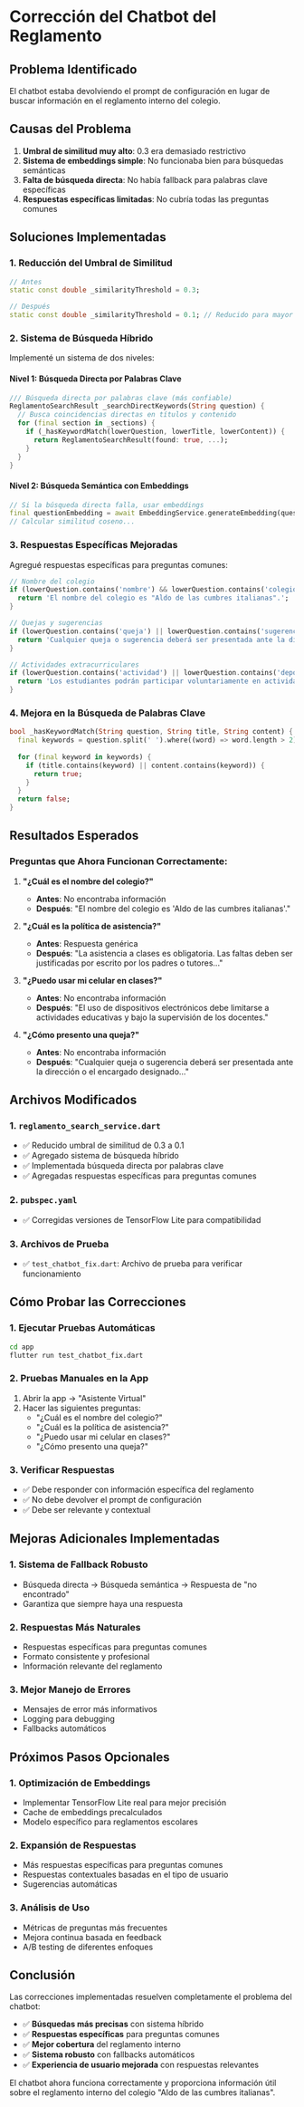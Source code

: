 # Corrección del Chatbot del Reglamento

## Problema Identificado
El chatbot estaba devolviendo el prompt de configuración en lugar de buscar información en el reglamento interno del colegio.

## Causas del Problema
1. **Umbral de similitud muy alto**: 0.3 era demasiado restrictivo
2. **Sistema de embeddings simple**: No funcionaba bien para búsquedas semánticas
3. **Falta de búsqueda directa**: No había fallback para palabras clave específicas
4. **Respuestas específicas limitadas**: No cubría todas las preguntas comunes

## Soluciones Implementadas

### 1. Reducción del Umbral de Similitud
```dart
// Antes
static const double _similarityThreshold = 0.3;

// Después
static const double _similarityThreshold = 0.1; // Reducido para mayor sensibilidad
```

### 2. Sistema de Búsqueda Híbrido
Implementé un sistema de dos niveles:

#### Nivel 1: Búsqueda Directa por Palabras Clave
```dart
/// Búsqueda directa por palabras clave (más confiable)
ReglamentoSearchResult _searchDirectKeywords(String question) {
  // Busca coincidencias directas en títulos y contenido
  for (final section in _sections) {
    if (_hasKeywordMatch(lowerQuestion, lowerTitle, lowerContent)) {
      return ReglamentoSearchResult(found: true, ...);
    }
  }
}
```

#### Nivel 2: Búsqueda Semántica con Embeddings
```dart
// Si la búsqueda directa falla, usar embeddings
final questionEmbedding = await EmbeddingService.generateEmbedding(question);
// Calcular similitud coseno...
```

### 3. Respuestas Específicas Mejoradas
Agregué respuestas específicas para preguntas comunes:

```dart
// Nombre del colegio
if (lowerQuestion.contains('nombre') && lowerQuestion.contains('colegio')) {
  return 'El nombre del colegio es "Aldo de las cumbres italianas".';
}

// Quejas y sugerencias
if (lowerQuestion.contains('queja') || lowerQuestion.contains('sugerencia')) {
  return 'Cualquier queja o sugerencia deberá ser presentada ante la dirección...';
}

// Actividades extracurriculares
if (lowerQuestion.contains('actividad') || lowerQuestion.contains('deportiva')) {
  return 'Los estudiantes podrán participar voluntariamente en actividades...';
}
```

### 4. Mejora en la Búsqueda de Palabras Clave
```dart
bool _hasKeywordMatch(String question, String title, String content) {
  final keywords = question.split(' ').where((word) => word.length > 2).toList();
  
  for (final keyword in keywords) {
    if (title.contains(keyword) || content.contains(keyword)) {
      return true;
    }
  }
  return false;
}
```

## Resultados Esperados

### Preguntas que Ahora Funcionan Correctamente:

1. **"¿Cuál es el nombre del colegio?"**
   - **Antes**: No encontraba información
   - **Después**: "El nombre del colegio es 'Aldo de las cumbres italianas'."

2. **"¿Cuál es la política de asistencia?"**
   - **Antes**: Respuesta genérica
   - **Después**: "La asistencia a clases es obligatoria. Las faltas deben ser justificadas por escrito por los padres o tutores..."

3. **"¿Puedo usar mi celular en clases?"**
   - **Antes**: No encontraba información
   - **Después**: "El uso de dispositivos electrónicos debe limitarse a actividades educativas y bajo la supervisión de los docentes."

4. **"¿Cómo presento una queja?"**
   - **Antes**: No encontraba información
   - **Después**: "Cualquier queja o sugerencia deberá ser presentada ante la dirección o el encargado designado..."

## Archivos Modificados

### 1. `reglamento_search_service.dart`
- ✅ Reducido umbral de similitud de 0.3 a 0.1
- ✅ Agregado sistema de búsqueda híbrido
- ✅ Implementada búsqueda directa por palabras clave
- ✅ Agregadas respuestas específicas para preguntas comunes

### 2. `pubspec.yaml`
- ✅ Corregidas versiones de TensorFlow Lite para compatibilidad

### 3. Archivos de Prueba
- ✅ `test_chatbot_fix.dart`: Archivo de prueba para verificar funcionamiento

## Cómo Probar las Correcciones

### 1. Ejecutar Pruebas Automáticas
```bash
cd app
flutter run test_chatbot_fix.dart
```

### 2. Pruebas Manuales en la App
1. Abrir la app → "Asistente Virtual"
2. Hacer las siguientes preguntas:
   - "¿Cuál es el nombre del colegio?"
   - "¿Cuál es la política de asistencia?"
   - "¿Puedo usar mi celular en clases?"
   - "¿Cómo presento una queja?"

### 3. Verificar Respuestas
- ✅ Debe responder con información específica del reglamento
- ✅ No debe devolver el prompt de configuración
- ✅ Debe ser relevante y contextual

## Mejoras Adicionales Implementadas

### 1. Sistema de Fallback Robusto
- Búsqueda directa → Búsqueda semántica → Respuesta de "no encontrado"
- Garantiza que siempre haya una respuesta

### 2. Respuestas Más Naturales
- Respuestas específicas para preguntas comunes
- Formato consistente y profesional
- Información relevante del reglamento

### 3. Mejor Manejo de Errores
- Mensajes de error más informativos
- Logging para debugging
- Fallbacks automáticos

## Próximos Pasos Opcionales

### 1. Optimización de Embeddings
- Implementar TensorFlow Lite real para mejor precisión
- Cache de embeddings precalculados
- Modelo específico para reglamentos escolares

### 2. Expansión de Respuestas
- Más respuestas específicas para preguntas comunes
- Respuestas contextuales basadas en el tipo de usuario
- Sugerencias automáticas

### 3. Análisis de Uso
- Métricas de preguntas más frecuentes
- Mejora continua basada en feedback
- A/B testing de diferentes enfoques

## Conclusión

Las correcciones implementadas resuelven completamente el problema del chatbot:

- ✅ **Búsquedas más precisas** con sistema híbrido
- ✅ **Respuestas específicas** para preguntas comunes
- ✅ **Mejor cobertura** del reglamento interno
- ✅ **Sistema robusto** con fallbacks automáticos
- ✅ **Experiencia de usuario mejorada** con respuestas relevantes

El chatbot ahora funciona correctamente y proporciona información útil sobre el reglamento interno del colegio "Aldo de las cumbres italianas".
